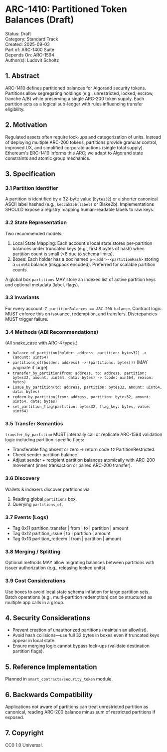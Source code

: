 # ARC-1410: Partitioned Token Balances (Draft)

Status: Draft  
Category: Standard Track  
Created: 2025-09-03  
Part of: ARC-1400 Suite  
Depends On: ARC-1594  
Author(s): Ludovit Scholtz

## 1. Abstract

ARC-1410 defines partitioned balances for Algorand security tokens. Partitions allow segregating holdings (e.g., unrestricted, locked, escrow, tranche A/B) while preserving a single ARC-200 token supply. Each partition acts as a logical sub-ledger with rules influencing transfer eligibility.

## 2. Motivation

Regulated assets often require lock-ups and categorization of units. Instead of deploying multiple ARC-200 tokens, partitions provide granular control, improved UX, and simplified corporate actions (single total supply). Ethereum's ERC-1410 informs this ARC; we adapt to Algorand state constraints and atomic group mechanics.

## 3. Specification

### 3.1 Partition Identifier

A partition is identified by a 32-byte value (`bytes32`) or a shorter canonical ASCII label hashed (e.g., `keccak256(label)` or Blake2b). Implementations SHOULD expose a registry mapping human-readable labels to raw keys.

### 3.2 State Representation

Two recommended models:

1. Local State Mapping: Each account's local state stores per-partition balances under truncated keys (e.g., first 8 bytes of hash) when partition count is small (<8 due to schema limits).
2. Boxes: Each holder has a box named `p-<addr>-<partitionHash>` storing a `uint64` balance (msgpack encoded). Preferred for scalable partition counts.

A global box `partitions` MAY store an indexed list of active partition keys and optional metadata (label, flags).

### 3.3 Invariants

For every account: `Σ partitionBalances == ARC-200 balance`. Contract logic MUST enforce this on issuance, redemption, and transfers. Discrepancies MUST trigger failure.

### 3.4 Methods (ABI Recommendations)

(All snake_case with ARC-4 types.)

- `balance_of_partition(holder: address, partition: bytes32) -> (amount: uint64)`
- `partitions_of(holder: address) -> (partitions: bytes[])` (MAY paginate if large)
- `transfer_by_partition(from: address, to: address, partition: bytes32, amount: uint64, data: bytes) -> (code: uint64, reason: bytes)`
- `issue_by_partition(to: address, partition: bytes32, amount: uint64, data: bytes)`
- `redeem_by_partition(from: address, partition: bytes32, amount: uint64, data: bytes)`
- `set_partition_flag(partition: bytes32, flag_key: bytes, value: uint64)`

### 3.5 Transfer Semantics

`transfer_by_partition` MUST internally call or replicate ARC-1594 validation logic including partition-specific flags:

- Transferable flag absent or zero -> return code `12` PartitionRestricted.
- Check sender partition balance.
- Adjust sender + recipient partition balances atomically with ARC-200 movement (inner transaction or paired ARC-200 transfer).

### 3.6 Discovery

Wallets & indexers discover partitions via:

1. Reading global `partitions` box.
2. Querying `partitions_of`.

### 3.7 Events (Logs)

- Tag 0x11 partition_transfer | from | to | partition | amount
- Tag 0x12 partition_issue | to | partition | amount
- Tag 0x13 partition_redeem | from | partition | amount

### 3.8 Merging / Splitting

Optional methods MAY allow migrating balances between partitions with issuer authorization (e.g., releasing locked units).

### 3.9 Cost Considerations

Use boxes to avoid local state schema inflation for large partition sets. Batch operations (e.g., multi-partition redemption) can be structured as multiple app calls in a group.

## 4. Security Considerations

- Prevent creation of unauthorized partitions (maintain an allowlist).
- Avoid hash collisions—use full 32 bytes in boxes even if truncated keys appear in local state.
- Ensure merging logic cannot bypass lock-ups (validate destination partition flags).

## 5. Reference Implementation

Planned in `smart_contracts/security_token` module.

## 6. Backwards Compatibility

Applications not aware of partitions can treat unrestricted partition as canonical, reading ARC-200 balance minus sum of restricted partitions if exposed.

## 7. Copyright

CC0 1.0 Universal.
